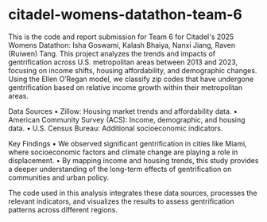 # citadel-womens-datathon-team-6
This is the code and report submission for Team 6 for Citadel's 2025 Womens Datathon: Isha Goswami, Kalash Bhaiya, Nanxi Jiang, Raven (Ruiwen) Tang. 
This project analyzes the trends and impacts of gentrification across U.S. metropolitan areas between 2013 and 2023, focusing on income shifts, housing affordability, and demographic changes. Using the Ellen O’Regan model, we classify zip codes that have undergone gentrification based on relative income growth within their metropolitan areas.

Data Sources
	•	Zillow: Housing market trends and affordability data.
	•	American Community Survey (ACS): Income, demographic, and housing data.
	•	U.S. Census Bureau: Additional socioeconomic indicators.

Key Findings
	•	We observed significant gentrification in cities like Miami, where socioeconomic factors and climate change are playing a role in displacement.
	•	By mapping income and housing trends, this study provides a deeper understanding of the long-term effects of gentrification on communities and urban policy.

The code used in this analysis integrates these data sources, processes the relevant indicators, and visualizes the results to assess gentrification patterns across different regions.
